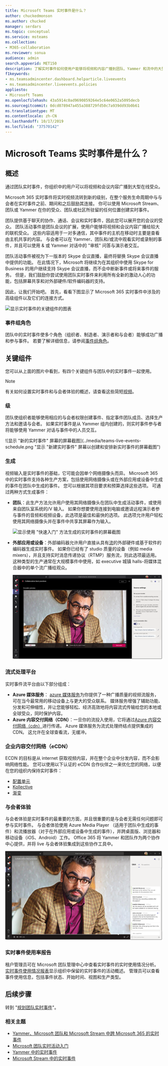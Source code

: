 ```yaml
---
title: Microsoft Teams 实时事件是什么？
author: chuckedmonson
ms.author: chucked
manager: serdars
ms.topic: conceptual
ms.service: msteams
ms.collection:
- M365-collaboration
ms.reviewer: sonua
audience: admin
search.appverid: MET150
description: 了解实时事件如何使用户能够将视频和内容广播到团队、Yammer 和流中的大型在线受众。
f1keywords:
- ms.teamsadmincenter.dashboard.helparticle.liveevents
- ms.teamsadmincenter.liveevents.policies
appliesto:
- Microsoft Teams
ms.openlocfilehash: 43a5914c0ad9690859264e5c64e0652a5095decb
ms.sourcegitcommit: 0dcd078947a455a388729fd50c7a939dd93b0b61
ms.translationtype: MT
ms.contentlocale: zh-CN
ms.lasthandoff: 10/17/2019
ms.locfileid: "37570142"
---
```

# <a name="what-are-microsoft-teams-live-events"></a>Microsoft Teams 实时事件是什么？

## <a name="overview"></a>概述

通过团队实时事件，你组织中的用户可以将视频和会议内容广播到大型在线受众。 

Microsoft 365 实时事件将实时视频流转到新的级别，在整个服务生命周期中与与会者在实时事件之前、期间和之后鼓励其连接。 你可以使用 Microsoft Stream、团队或 Yammer 在你的受众、团队或社区所驻留的任何位置创建实时事件。  

团队提供基于聊天的协作、通话、会议和实时事件，因此您可以展开您的会议的受众。 团队活动事件是团队会议的扩展，使用户能够将视频和会议内容广播给较大的联机受众。 这些内容适用于一对多通信，其中事件的主机在移动时主要是查看由主机共享的内容。 与会者可以在 Yammer、团队和/或流中观看实时或录制的事件，并且可以使用 & 或 Yammer 对话中的 "审核" 问答与演示者交互。

团队活动事件被视为下一版本的 Skype 会议直播，最终将替换 Skype 会议直播中提供的功能。 在此情况下，Microsoft 将继续为在其组织中使用 Skype for Business 的用户继续支持 Skype 会议直播，而不会中断新事件或将来事件的服务。 但是，我们鼓励你尝试使用团队实时事件来利用所有全新的激动人心的功能，包括屏幕共享和对外部硬件/软件编码器的支持。

因此，让我们开始吧。 首先，看看下图显示了 Microsoft 365 实时事件中涉及的高级组件以及它们的连接方式。 

![显示实时事件的关键组件的图表](../media/teams-live-events.png  "图表显示实时事件、计划、生产、流平台、经过认证的第三方 eCDN 提供商的关键组件")

### <a name="event-group-roles"></a>事件组角色
团队中的实时事件使多个角色（组织者、制造者、演示者和与会者）能够成功广播和参与事件。 若要了解详细信息，请参阅[事件组角色](https://support.office.com/article/get-started-with-microsoft-teams-live-events-d077fec2-a058-483e-9ab5-1494afda578a?ui=en-US&rs=en-US&ad=US#bkmk_roles)。

## <a name="key-components"></a>关键组件
您可以从上面的图片中看到，有四个关键组件与团队中的实时事件一起使用。

> [!NOTE]
> 有关如何设置实时事件和与会者体验的概述，请查看这些简短[视频](https://support.office.com/en-us/article/video-plan-and-schedule-a-live-event-f92363a0-6d98-46d2-bdd9-f2248075e502)。

### <a name="scheduling"></a>级
团队使组织者能够使用相应的与会者权限创建事件、指定事件团队成员、选择生产方法和邀请与会者。 如果实时事件是从 Yammer 组内创建的，则实时事件参与者将能够使用 Yammer 对话与事件中的人员交互。 

![显示 "新的实时事件" 屏幕的屏幕截图](../media/teams-live-events-schedule.png "显示 "新建实时事件" 屏幕以创建和安排新实时事件的屏幕截图")

### <a name="production"></a>生成
视频输入是实时事件的基础，它可能会因单个网络摄像头而异。 Microsoft 365 中的实时事件支持各种生产方案，包括使用网络摄像头或在外部应用或设备中生成的事件在团队中生成的事件。 您可以根据其项目要求和预算选择这些选项。 可通过两种方式生成事件：

- **团队**：此生产方法允许用户使用其网络摄像头在团队中生成活动事件，或使用来自团队室系统的/V 输入。 如果你想要使用连接到电脑或邀请远程演示者参与事件的音频和视频设备，此选项是最佳和最快的选项。 此选项允许用户轻松使用其网络摄像头并在事件中共享其屏幕作为输入。 

    ![显示使用 "快速入门" 方法生成的实时事件的屏幕截图](../media/teams-live-events-quick-start.png "屏幕截图显示使用快速入门生产方法生成的实时事件")

- **外部应用或设备**：外部编码器允许用户直接从具有[流](https://stream.microsoft.com)的外部硬件或基于软件的编码器生成实时事件。 如果你已经有了 studio 质量的设备（例如 media mixers），并且支持实时消息传递协议（RTMP）服务流，则此选项最适用。 这种类型的生产通常在大规模事件中使用，如 executive 城镇 halls-将媒体混合器中的单个流广播给观众。 

    ![显示使用外部应用或设备生成的实时事件的屏幕截图](../media/teams-live-events-external-encoder.png "显示使用外部应用或设备生产方法生成的实时事件的屏幕截图")

### <a name="streaming-platform"></a>流式处理平台
实时事件流平台由以下部分组成：

- **Azure 媒体服务**： [azure 媒体服务](https://docs.microsoft.com/azure/media-services/previous/)为你提供了一种广播质量的视频流服务，可在当今最常用的移动设备上与更大的受众联系。 媒体服务增强了辅助功能、分发和可伸缩性，并让您能够轻松、经济高效地将内容流式传输给您的本地或全球受众，同时保护内容。
- **Azure 内容交付网络（CDN）**：一旦你的流投入使用，它将通过[Azure 内容交付网络（cdn）](https://docs.microsoft.com/azure/cdn/)进行传递。 Azure 媒体服务为流式处理终结点提供集成的 CDN。 这允许在全球查看流，无缓冲。

### <a name="enterprise-content-delivery-network-ecdn"></a>企业内容交付网络（eCDN）
ECDN 的目标是从 internet 获取视频内容，并在整个企业中分发内容，而不会影响网络性能。 您可以使用以下认证的 eCDN 合作伙伴之一来优化您的网络，以便在您的组织内保持实时事件：
- [配置单元](https://www.hivestreaming.com/partners/integration-partners/microsoft/)
- [Kollective](http://www.kollective.com)
- [渐变](http://www.ramp.com)

### <a name="attendee-experience"></a>与会者体验 
与会者体验是实时事件的最重要的方面，并且很重要的是与会者无需任何问题即可参与实时事件。 与会者体验使用 Azure Media Player （适用于团队中生成的事件）和流播放器（对于在外部应用或设备中生成的事件），并跨桌面版、浏览器和移动设备（iOS、Android）工作。 Office 365 将 Yammer 和团队作为两个协作中心提供，并将 live 与会者体验集成到这些协作工具中。 

![显示实时事件与会者体验的屏幕截图](../media/teams-live-events-attendee.png "显示实时事件与会者体验的屏幕截图")

### <a name="live-event-usage-report"></a>实时事件使用率报告 
租户管理员可在 Microsoft 团队管理中心中查看实时事件的实时使用情况分析。  [实时事件使用情况报表](../teams-analytics-and-reports/teams-live-event-usage-report.md)显示组织中保留的实时事件的活动概述。  管理员可以查看事件使用信息，包括事件状态、开始时间、视图和生产类型。  

## <a name="next-steps"></a>后续步骤
转到 "[规划团队实时事件](plan-for-teams-live-events.md)"。

### <a name="related-topics"></a>相关主题
- [Yammer、Microsoft 团队和 Microsoft Stream 中跨 Microsoft 365 的实时事件](https://docs.microsoft.com/stream/live-event-m365)
- [Microsoft 团队实时活动入门](https://support.office.com/article/d077fec2-a058-483e-9ab5-1494afda578a)
- [Yammer 中的实时事件](https://support.office.com/article/live-events-in-yammer-4ece0ee2-c268-4636-bf2a-16e454befe57)
- [Microsoft Stream 中的实时事件](https://docs.microsoft.com/stream/live-event-overview)

 
